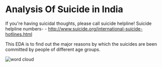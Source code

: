 # Analysis Of Suicide in India
If you're having suicidal thoughts, please call suicide helpline!
Suicide helpline numbers- - http://www.suicide.org/international-suicide-hotlines.html

This EDA is to find out the major reasons by which the suicides are been committed by people of different age groups. 

![word cloud](https://user-images.githubusercontent.com/64731286/90310551-1996b780-df10-11ea-8474-18c95e7fb08c.png)

